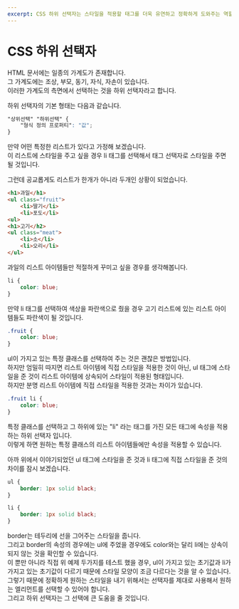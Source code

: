 ```yaml
---
excerpt: CSS 하위 선택자는 스타일을 적용할 태그를 더욱 유연하고 정확하게 도와주는 역할을 합니다. 하위 선택자의 개념은 다른 선택자를 적절하게 응용할 수록 더욱 큰 빛을 발휘합니다.
---
```

# CSS 하위 선택자

HTML 문서에는 일종의 가계도가 존재합니다.  
그 가계도에는 조상, 부모, 동기, 자식, 자손이 있습니다.  
이러한 가계도의 측면에서 선택하는 것을 하위 선택자라고 합니다.  

하위 선택자의 기본 형태는 다음과 같습니다.  

~~~css
"상위선택" "하위선택" {
    "형식 정의 프로퍼티": "값";
}
~~~

만약 어떤 특정한 리스트가 있다고 가정해 보겠습니다.  
이 리스트에 스타일을 주고 싶을 경우 li 태그를 선택해서 태그 선택자로 스타일을 주면 될 것입니다.  

그런데 공교롭게도 리스트가 한개가 아니라 두개인 상황이 되었습니다.  

~~~html
<h1>과일</h1>
<ul class="fruit">
    <li>딸기</li>
    <li>포도</li>
<ul>
<h1>고기</h2>
<ul class="meat">
    <li>소</li>
    <li>오리</li>
</ul>
~~~

과일의 리스트 아이템들만 적절하게 꾸미고 싶을 경우를 생각해봅니다.  

~~~css
li {
    color: blue;
}
~~~

만약 li 태그를 선택하여 색상을 파란색으로 줬을 경우 고기 리스트에 있는 리스트 아이템들도 파란색이 될 것입니다.

~~~css
.fruit {
    color: blue;
}
~~~

ul이 가지고 있는 특정 클래스를 선택하여 주는 것은 괜찮은 방법입니다.  
하지만 엄밀히 따지면 리스트 아이템에 직접 스타일을 적용한 것이 아닌, ul 태그에 스타일을 준 것이 리스트 아이템에 상속되어 스타일이 적용된 형태입니다.  
하지만 분명 리스트 아이템에 직접 스타일을 적용한 것과는 차이가 있습니다.  

~~~css
.fruit li {
    color: blue;
}
~~~

특정 클래스를 선택하고 그 하위에 있는 "li" 라는 태그를 가진 모든 태그에 속성을 적용하는 하위 선택자 입니다.  
이렇게 하면 원하는 특정 클래스의 리스트 아이템들에만 속성을 적용할 수 있습니다.  

아까 위에서 이야기되었던 ul 태그에 스타일을 준 것과 li 태그에 직접 스타일을 준 것의 차이를 잠시 보겠습니다.  

~~~css
ul {
    border: 1px solid black;
}
~~~

~~~css
li {
    border: 1px solid black;
}
~~~

border는 테두리에 선을 그어주는 스타일을 줍니다.  
그리고 border의 속성의 경우에는 ul에 주었을 경우에도 color와는 달리 li에는 상속이 되지 않는 것을 확인할 수 있습니다.  
이 뿐만 아니라 직접 위 예제 두가지를 테스트 했을 경우, ul이 가지고 있는 초기값과 li가 가지고 있는 초기값이 다르기 때문에 스타일 모양이 조금 다르다는 것을 알 수 있습니다.  
그렇기 때문에 정확하게 원하는 스타일을 내기 위해서는 선택자를 제대로 사용해서 원하는 엘리먼트를 선택할 수 있어야 합니다.  
그리고 하위 선택자는 그 선택에 큰 도움을 줄 것입니다.
